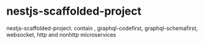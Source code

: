 # nestjs-scaffolded-project
nestjs-scaffolded-project. contain , graphql-codefirst, graphql-schemafirst, websocket, http and nonhttp microservices
